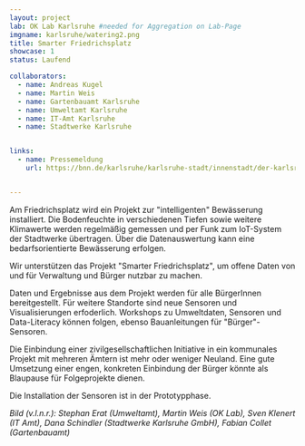```yaml
---
layout: project
lab: OK Lab Karlsruhe #needed for Aggregation on Lab-Page
imgname: karlsruhe/watering2.png
title: Smarter Friedrichsplatz
showcase: 1
status: Laufend

collaborators:
  - name: Andreas Kugel
  - name: Martin Weis
  - name: Gartenbauamt Karlsruhe
  - name: Umweltamt Karlsruhe
  - name: IT-Amt Karlsruhe
  - name: Stadtwerke Karlsruhe


links:
  - name: Pressemeldung
    url: https://bnn.de/karlsruhe/karlsruhe-stadt/innenstadt/der-karlsruher-friedrichsplatz-soll-sich-mit-sensoren-und-steuerungsgeraeten-bald-selbst-bewaessern


---
```


Am Friedrichsplatz wird ein Projekt zur "intelligenten" Bewässerung installiert.
Die Bodenfeuchte in verschiedenen Tiefen sowie weitere Klimawerte werden regelmäßig gemessen und per Funk zum IoT-System der Stadtwerke übertragen. Über die Datenauswertung kann eine bedarfsorientierte Bewässerung erfolgen.

Wir unterstützen das Projekt "Smarter Friedrichsplatz", um offene Daten von und für Verwaltung und Bürger nutzbar zu machen.

Daten und Ergebnisse aus dem Projekt werden für alle BürgerInnen bereitgestellt. Für weitere Standorte sind neue Sensoren und Visualisierungen erfoderlich. Workshops zu Umweltdaten, Sensoren und Data-Literacy können folgen, ebenso Bauanleitungen für "Bürger"-Sensoren.

Die Einbindung einer zivilgesellschaftlichen Initiative in ein kommunales Projekt mit mehreren Ämtern ist mehr oder weniger Neuland. Eine gute Umsetzung einer engen, konkreten Einbindung der Bürger könnte als Blaupause für Folgeprojekte dienen.

Die Installation der Sensoren ist in der Prototypphase.

*Bild (v.l.n.r.): Stephan Erat (Umweltamt), Martin Weis (OK Lab), Sven Klenert (IT Amt), Dana Schindler (Stadtwerke Karlsruhe GmbH), Fabian Collet (Gartenbauamt)*

